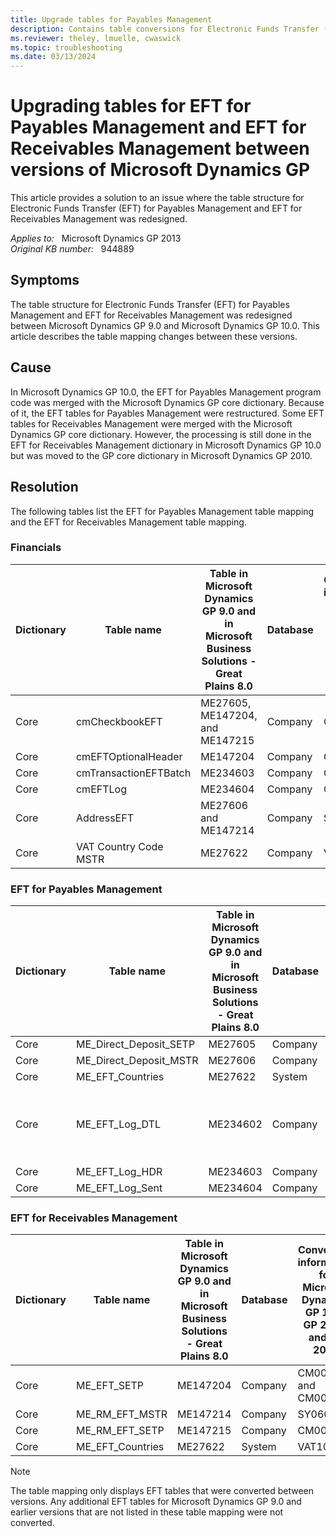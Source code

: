 ```yaml
---
title: Upgrade tables for Payables Management
description: Contains table conversions for Electronic Funds Transfer (EFT) for Payables Management and for EFT for Receivables Management in Microsoft Dynamics 10.0.
ms.reviewer: theley, lmuelle, cwaswick
ms.topic: troubleshooting
ms.date: 03/13/2024
---
```

# Upgrading tables for EFT for Payables Management and EFT for Receivables Management between versions of Microsoft Dynamics GP

This article provides a solution to an issue where the table structure for Electronic Funds Transfer (EFT) for Payables Management and EFT for Receivables Management was redesigned.

_Applies to:_ &nbsp; Microsoft Dynamics GP 2013  
_Original KB number:_ &nbsp; 944889

## Symptoms

The table structure for Electronic Funds Transfer (EFT) for Payables Management and EFT for Receivables Management was redesigned between Microsoft Dynamics GP 9.0 and Microsoft Dynamics GP 10.0. This article describes the table mapping changes between these versions.

## Cause

In Microsoft Dynamics GP 10.0, the EFT for Payables Management program code was merged with the Microsoft Dynamics GP core dictionary. Because of it, the EFT tables for Payables Management were restructured. Some EFT tables for Receivables Management were merged with the Microsoft Dynamics GP core dictionary. However, the processing is still done in the EFT for Receivables Management dictionary in Microsoft Dynamics GP 10.0 but was moved to the GP core dictionary in Microsoft Dynamics GP 2010.

## Resolution

The following tables list the EFT for Payables Management table mapping and the EFT for Receivables Management table mapping.

### Financials

|Dictionary|Table name|Table in Microsoft Dynamics GP 9.0 and in Microsoft Business Solutions - Great Plains 8.0|Database|Conversion information for Microsoft Dynamics GP 10.0, GP 2010, and GP 2013|
|---|---|---|---|---|
|Core|cmCheckbookEFT|ME27605, ME147204, and ME147215|Company|CM00101|
|Core|cmEFTOptionalHeader|ME147204|Company|CM00102|
|Core|cmTransactionEFTBatch|ME234603|Company|CM20203|
|Core|cmEFTLog|ME234604|Company|CM90001|
|Core|AddressEFT|ME27606 and ME147214|Company|SY06000|
|Core|VAT Country Code MSTR|ME27622|Company|VAT10001|

### EFT for Payables Management

|Dictionary|Table name|Table in Microsoft Dynamics GP 9.0 and in Microsoft Business Solutions - Great Plains 8.0|Database|Conversion information for Microsoft Dynamics GP 10.0, GP 2010, and GP 2013|
|---|---|---|---|---|
|Core|ME_Direct_Deposit_SETP|ME27605|Company|CM00101|
|Core|ME_Direct_Deposit_MSTR|ME27606|Company|SY06000|
|Core|ME_EFT_Countries|ME27622|System|VAT10001|
|Core|ME_EFT_Log_DTL|ME234602|Company|Updated PM Elec flag in PM20000 and in PM30200|
|Core|ME_EFT_Log_HDR|ME234603|Company|CM20203|
|Core|ME_EFT_Log_Sent|ME234604|Company|CM90001|

### EFT for Receivables Management

|Dictionary|Table name|Table in Microsoft Dynamics GP 9.0 and in Microsoft Business Solutions - Great Plains 8.0|Database|Conversion information for Microsoft Dynamics GP 10.0, GP 2010, and GP 2013|
|---|---|---|---|---|
|Core|ME_EFT_SETP|ME147204|Company|CM00101 and CM00102|
|Core|ME_RM_EFT_MSTR|ME147214|Company|SY06000|
|Core|ME_RM_EFT_SETP|ME147215|Company|CM00101|
|Core|ME_EFT_Countries|ME27622|System|VAT10001|

> [!NOTE]
> The table mapping only displays EFT tables that were converted between versions. Any additional EFT tables for Microsoft Dynamics GP 9.0 and earlier versions that are not listed in these table mapping were not converted.
